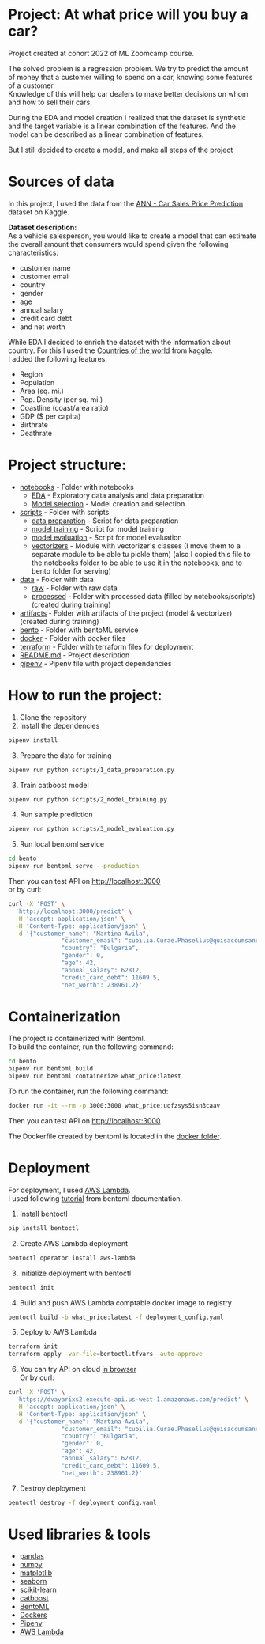 # Project: At what price will you buy a car? 
Project created at cohort 2022 of ML Zoomcamp course.

The solved problem is a regression problem. We try to predict the amount of money that a customer willing to spend on a car, knowing some features of a customer.  
Knowledge of this will help car dealers to make better decisions on whom and how to sell their cars.

During the EDA and model creation I realized that the dataset is synthetic and the target variable is a linear combination of the features. And the model can be described as a linear combination of features.  

But I still decided to create a model, and make all steps of the project

# Sources of data
In this project, I used the data from the [ANN - Car Sales Price Prediction](https://www.kaggle.com/datasets/yashpaloswal/ann-car-sales-price-prediction) dataset on Kaggle.

**Dataset description:**  
As a vehicle salesperson, you would like to create a model that can estimate the overall amount that consumers would spend given the following characteristics:
- customer name
- customer email
- country
- gender
- age
- annual salary
- credit card debt
- and net worth

While EDA I decided to enrich the dataset with the information about country. For this I used the [Countries of the world](https://www.kaggle.com/datasets/fernandol/countries-of-the-world) from kaggle.  
I added the following features:
- Region
- Population
- Area (sq. mi.)
- Pop. Density (per sq. mi.)
- Coastline (coast/area ratio)
- GDP ($ per capita)
- Birthrate
- Deathrate

# Project structure:
- [notebooks](notebooks) - Folder with notebooks
  - [EDA](<notebooks/1.%20EDA%20&%20data%20preparation.ipynb>) - Exploratory data analysis and data preparation
  - [Model selection](<notebooks/2.%20Model%20training.ipynb>) - Model creation and selection
- [scripts](scripts) - Folder with scripts
  - [data preparation](scripts/1_data_preparation.py) - Script for data preparation
  - [model training](scripts/2_model_training.py) - Script for model training
  - [model evaluation](scripts/3_model_evaluation.py) - Script for model evaluation
  - [vectorizers](scripts/vectorizers.py) - Module with vectorizer's classes (I move them to a separate module to be able tu pickle them) (also I copied this file to the notebooks folder to be able to use it in the notebooks, and to bento folder for serving)
- [data](data) - Folder with data
  - [raw](data/raw) - Folder with raw data
  - [processed](data/processed) - Folder with processed data (filled by notebooks/scripts) (created during training)
- [artifacts](artefacts) - Folder with artifacts of the project (model & vectorizer)  (created during training)
- [bento](bento) - Folder with bentoML service
- [docker](docker) - Folder with docker files
- [terraform](terraform) - Folder with terraform files for deployment
- [README.md](README.md) - Project description
- [pipenv](Pipfile) - Pipenv file with project dependencies

# How to run the project:
1. Clone the repository
2. Install the dependencies
```bash
pipenv install
```
3. Prepare the data for training
```bash
pipenv run python scripts/1_data_preparation.py
```
3. Train catboost model
```bash
pipenv run python scripts/2_model_training.py
```
4. Run sample prediction
```bash
pipenv run python scripts/3_model_evaluation.py
```
5. Run local bentoml service
```bash
cd bento
pipenv run bentoml serve --production
```
Then you can test API on [http://localhost:3000](http://localhost:3000)  
or by curl:
```bash
curl -X 'POST' \
  'http://localhost:3000/predict' \
  -H 'accept: application/json' \
  -H 'Content-Type: application/json' \
  -d '{"customer_name": "Martina Avila",
               "customer_email": "cubilia.Curae.Phasellus@quisaccumsanconvallis.edu",
               "country": "Bulgaria",
               "gender": 0,
               "age": 42,
               "annual_salary": 62812,
               "credit_card_debt": 11609.5,
               "net_worth": 238961.2}'
```

# Containerization

The project is containerized with Bentoml.  
To build the container, run the following command:
```bash
cd bento
pipenv run bentoml build
pipenv run bentoml containerize what_price:latest
```
To run the container, run the following command:
```bash
docker run -it --rm -p 3000:3000 what_price:uqfzsys5isn3caav
```

Then you can test API on [http://localhost:3000](http://localhost:3000)

The Dockerfile created by bentoml is located in the [docker folder](docker).

# Deployment
For deployment, I used [AWS Lambda](https://aws.amazon.com/lambda/).  
I used following [tutorial](https://github.com/bentoml/aws-lambda-deploy) from bentoml documentation.
1. Install bentoctl
```bash
pip install bentoctl
```
2. Create AWS Lambda deployment
```bash
bentoctl operator install aws-lambda
```
3. Initialize deployment with bentoctl 
```bash
bentoctl init
```
4. Build and push AWS Lambda comptable docker image to registry
```bash
bentoctl build -b what_price:latest -f deployment_config.yaml
```
5. Deploy to AWS Lambda
```bash
terraform init
terraform apply -var-file=bentoctl.tfvars -auto-approve
```
6. You can try API on cloud [in browser](https://dvayarixs2.execute-api.us-west-1.amazonaws.com/)    
Or by curl:
```bash
curl -X 'POST' \
  'https://dvayarixs2.execute-api.us-west-1.amazonaws.com/predict' \
  -H 'accept: application/json' \
  -H 'Content-Type: application/json' \
  -d '{"customer_name": "Martina Avila",
               "customer_email": "cubilia.Curae.Phasellus@quisaccumsanconvallis.edu",
               "country": "Bulgaria",
               "gender": 0,
               "age": 42,
               "annual_salary": 62812,
               "credit_card_debt": 11609.5,
               "net_worth": 238961.2}'
```
7. Destroy deployment
```bash
bentoctl destroy -f deployment_config.yaml
```

# Used libraries & tools
- [pandas](https://pandas.pydata.org/)
- [numpy](https://numpy.org/)
- [matplotlib](https://matplotlib.org/)
- [seaborn](https://seaborn.pydata.org/)
- [scikit-learn](https://scikit-learn.org/stable/)
- [catboost](https://catboost.ai/)
- [BentoML](https://bentoml.org/)
- [Dockers](https://www.docker.com/)
- [Pipenv](https://pypi.org/project/pipenv/)
- [AWS Lambda](https://aws.amazon.com/lambda/)
